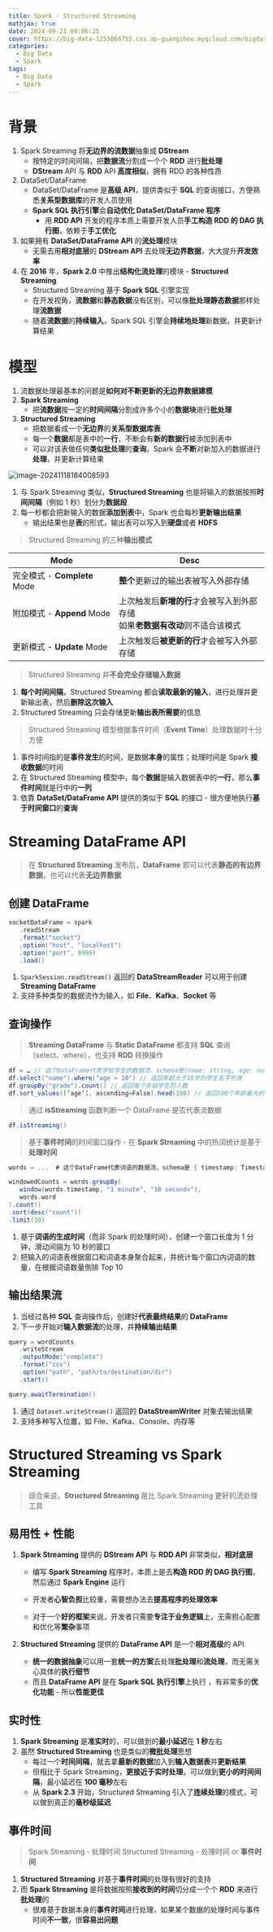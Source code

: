 ```yaml
---
title: Spark - Structured Streaming
mathjax: true
date: 2024-09-21 00:06:25
cover: https://big-data-1253868755.cos.ap-guangzhou.myqcloud.com/bigdata-spark-structured-streaming.jpg
categories:
  - Big Data
  - Spark
tags:
  - Big Data
  - Spark
---
```


# 背景

1. Spark Streaming 将**无边界的流数据**抽象成 **DStream**
   - 按特定的时间间隔，把**数据流**分割成一个个 **RDD** 进行**批处理**
   - **DStream** API 与 **RDD** API **高度相似**，拥有 RDD 的各种性质
2. DataSet/DataFrame
   - DataSet/DataFrame 是**高级 API**，提供类似于 **SQL** 的查询接口，方便熟悉**关系型数据库**的开发人员使用
   - **Spark SQL 执行引擎**会**自动优化 DataSet/DataFrame 程序**
     - 用 **RDD API** 开发的程序本质上需要开发人员**手工构造 RDD 的 DAG 执行图**，依赖于**手工优化**
3. 如果拥有 **DataSet/DataFrame API** 的**流处理**模块
   - 无需去用**相对底层**的 **DStream API** 去处理**无边界数据**，大大提升**开发效率**
4. 在 **2016** 年，**Spark 2.0** 中推出**结构化流处理**的模块 - **Structured Streaming**
   - Structured Streaming 基于 **Spark SQL** 引擎实现
   - 在开发视角，**流数据**和**静态数据**没有区别，可以像**批处理静态数据**那样处理**流数据**
   - 随着**流数据**的**持续输入**，Spark SQL 引擎会**持续地处理**新数据，并更新计算结果

<!-- more -->

# 模型

1. 流数据处理最基本的问题是**如何对不断更新的无边界数据建模**
2. **Spark Streaming**
   - 把**流数据**按一定的**时间间隔**分割成许多个小的**数据块**进行**批处理**
3. **Structured Streaming**
   - 把数据看成一个**无边界**的**关系型数据库表**
   - 每一个**数据**都是表中的**一行**，不断会有**新的数据行**被添加到表中
   - 可以对该表做任何**类似批处理**的**查询**，Spark 会**不断**对新加入的数据进行**处理**，并更新计算结果

![image-20241118184008593](https://big-data-1253868755.cos.ap-guangzhou.myqcloud.com/image-20241118184008593.png)

1. 与 Spark Streaming 类似，**Structured Streaming** 也是将输入的数据按照**时间间隔**（例如 1 秒）划分为**数据段**
2. 每一秒都会把新输入的数据**添加到表**中，Spark 也会每秒**更新输出结果**
   - 输出结果也是**表**的形式，输出表可以写入到**硬盘**或者 **HDFS**

> Structured Streaming 的三种**输出模式**

| Mode                         | Desc                                                         |
| ---------------------------- | ------------------------------------------------------------ |
| 完全模式 - **Complete** Mode | **整个**更新过的输出表被写入外部存储                         |
| 附加模式 - **Append** Mode   | 上次触发后**新增的行**才会被写入到外部存储<br />如果**老数据有改动**则不适合该模式 |
| 更新模式 - **Update** Mode   | 上次触发后**被更新的行**才会被写入外部存储                   |

> Structured Streaming 并**不会完全存储输入数据**

1. **每个时间间隔**，Structured Streaming 都会**读取最新的输入**，进行处理并更新输出表，然后**删除这次输入**
2. Structured Streaming 只会存储更新**输出表所需要**的信息

> Structured Streaming 模型根据事件时间（**Event Time**）处理数据时十分方便

1. 事件时间指的是**事件发生**的时间，是数据**本身**的属性；处理时间是 Spark **接收数据**的时间
2. 在 Structured Streaming 模型中，每个**数据**是输入数据表中的**一行**，那么**事件时间**就是行中的**一列**
3. 依靠 **DataSet/DataFrame API** 提供的类似于 **SQL** 的接口 - 很方便地执行**基于时间窗口**的**查询**

# Streaming DataFrame API

> 在 **Structured Streaming** 发布后，**DataFrame** 即可以代表**静态的有边界数据**，也可以代表**无边界数据**

## 创建 DataFrame

```scala
socketDataFrame = spark
   .readStream
   .format("socket"）
   .option("host", "localhost")
   .option("port", 9999)
   .load()
```

1. `SparkSession.readStream()` 返回的 **DataStreamReader** 可以用于创建 **Streaming DataFrame**
2. 支持多种类型的数据流作为输入，如 **File**、**Kafka**、**Socket** 等

## 查询操作

> **Streaming DataFrame** 与 **Static DataFrame** 都支持 **SQL** 查询（select、where），也支持 **RDD** 转换操作

```scala
df = … // 这个DataFrame代表学校学生的数据流，schema是{name: string, age: number, height: number, grade: string}
df.select("name").where("age > 10") // 返回年龄大于10岁的学生名字列表
df.groupBy("grade").count() // 返回每个年级学生的人数
df.sort_values([‘age’], ascending=False).head(100) // 返回100个年龄最大的学生 
```

> 通过 **isStreaming** 函数判断一个 DataFrame 是否代表流数据

```scala
df.isStreaming()
```

> 基于**事件时间**的时间窗口操作 - 在 **Spark Streaming** 中的热词统计是基于**处理时间**

```scala
words = ...  # 这个DataFrame代表词语的数据流，schema是 { timestamp: Timestamp, word: String}

windowedCounts = words.groupBy(
   window(words.timestamp, "1 minute", "10 seconds"),
   words.word
).count()
.sort(desc("count"))
.limit(10)
```

1. 基于**词语的生成时间**（而非 Spark 的处理时间），创建一个窗口长度为 1 分钟，滑动间隔为 10 秒的窗口
2. 把输入的词语表根据窗口和词语本身聚合起来，并统计每个窗口内词语的数量，在根据词语数量倒排 Top 10

## 输出结果流

1. 当经过各种 **SQL** 查询操作后，创建好**代表最终结果**的 **DataFrame**
2. 下一步开始对**输入数据流**的处理，并**持续输出结果**

```scala
query = wordCounts
   .writeStream
   .outputMode("complete")
   .format("csv")
   .option("path", "path/to/destination/dir")
   .start()

query.awaitTermination()
```

1. 通过 `Dataset.writeStream()` 返回的 **DataStreamWriter** 对象去输出结果
2. 支持多种写入位置，如 File、Kafka、Console、内存等

# Structured Streaming vs Spark Streaming

> 综合来说，**Structured Streaming** 是比 Spark Streaming 更好的流处理工具

## 易用性 + 性能

1. **Spark Streaming** 提供的 **DStream API** 与 **RDD API** 非常类似，**相对底层**

   - 编写 **Spark Streaming** 程序时，本质上是去**构造 RDD 的 DAG 执行图**，然后通过 **Spark Engine** 运行

   - 开发者**心智负担**比较重，需要想办法去**提高程序的处理效率**

   - 对于一个**好的框架**来说，开发者只需要**专注于业务逻辑**上，无需担心配置和优化等**繁杂**事项

2. **Structured Streaming** 提供的 **DataFrame API** 是一个**相对高级**的 API

   - **统一的数据抽象**可以用一套**统一的方案**去处理**批处理**和**流处理**，而无需关心具体的**执行细节**
   - 而且 **DataFrame API** 是在 **Spark SQL 执行引擎**上执行 ，有非常多的**优化功能** - 所以**性能更佳**

## 实时性

1. **Spark Streaming** 是**准实时**的，可以做到的**最小延迟**在 **1 秒**左右
2. 虽然 **Structured Streaming** 也是类似的**微批处理**思想
   - 每过一个**时间间隔**，就去拿**最新的数据**加入到**输入数据表**并**更新结果**
   - 但相比于 Spark Streaming，**更接近于实时处理**，可以做到**更小的时间间隔**，最小延迟在 **100 毫秒**左右
   - 从 **Spark 2.3** 开始，Structured Streaming 引入了**连续处理**的模式，可以做到真正的**毫秒级延迟**

## 事件时间

> Spark Streaming - 处理时间
> Structured Streaming - 处理时间 or **事件时间**

1. **Structured Streaming** 对基于**事件时间**的处理有很好的支持
2. 而 **Spark Streaming** 是将数据按照**接收到的时间**切分成一个个 **RDD** 来进行**批处理**的
   - 很难基于数据本身的**事件时间**进行处理，如果某个数据的处理时间与事件时间**不一致**，很**容易出问题**
